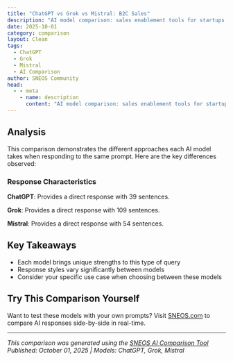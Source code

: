 ```yaml
---
title: "ChatGPT vs Grok vs Mistral: B2C Sales"
description: "AI model comparison: sales enablement tools for startups..."
date: 2025-10-01
category: comparison
layout: Clean
tags:
  - ChatGPT
  - Grok
  - Mistral
  - AI Comparison
author: SNEOS Community
head:
  - - meta
    - name: description
      content: "AI model comparison: sales enablement tools for startups..."
---
```


<ChatComparison
  title="ChatGPT vs Grok vs Mistral: B2C Sales"
  prompt="sales enablement tools for startups"
  :responses='{
    "ChatGPT": "Certainly! Here are some popular sales enablement tools that are particularly useful for startups. These tools help streamline sales processes, improve prospect engagement, and enhance team productivity:\n\n### 1. **HubSpot Sales**\n- **Features:** Email tracking, meeting scheduling, CRM, sales automation, email templates.\n- **Why for Startups:** HubSpot offers a free tier which is great for startups to get started with sales enablement without upfront costs.\n\n### 2. **SalesLoft**\n- **Features:** Sales engagement platform including email automation, call tracking, cadences, analytics.\n- **Why for Startups:** Helps to automate outreach efforts and manage multi-channel communication effectively.\n\n### 3. **Outreach**\n- **Features:** Sales engagement workflows, sequencing, analytics, CRM integrations.\n- **Why for Startups:** Scales sales outreach efforts and provides insights to optimize sales campaigns.\n\n### 4. **Chorus.ai / Gong.io**\n- **Features:** Conversation intelligence, call recording, sales coaching insights.\n- **Why for Startups:** Helps sales teams understand what works during calls and improve closing rates.\n\n### 5. **DocSend**\n- **Features:** Secure document sharing, real-time engagement tracking.\n- **Why for Startups:** Allows startups to share pitch decks and proposals securely and track viewer engagement.\n\n### 6. **Clearbit**\n- **Features:** Enrichment of lead data, real-time firmographic \u0026 demographic info.\n- **Why for Startups:** Enriches leads to improve targeting and personalization without buying expensive data.\n\n### 7. **Loom**\n- **Features:** Video messaging and screen recording.\n- **Why for Startups:** Helps sales reps send personalized video messages to prospects, increasing engagement.\n\n### 8. **PandaDoc**\n- **Features:** Document automation, eSignatures, proposal templates.\n- **Why for Startups:** Speeds up proposal and contract creation and signing processes.\n\n### 9. **Seismic**\n- **Features:** Content management and distribution platform tailored for sales teams.\n- **Why for Startups:** Organize and deliver the right content at the right time to prospects.\n\n### 10. **Calendly**\n- **Features:** Meeting scheduling automation.\n- **Why for Startups:** Simplifies the process of booking sales meetings without the emailing back and forth.\n\n---\n\n### Tips for Startups Choosing Sales Enablement Tools:\n- **Start free or low-cost:** Many tools offer free tiers which are sufficient initially.\n- **Integrate with existing stack:** Ensure tools integrate with your CRM and communication channels.\n- **Focus on automation:** Automate repetitive tasks to let sales reps focus on selling.\n- **Measure effectiveness:** Choose tools that provide analytics to optimize campaigns.\n\nIf you want, I can help you narrow down choices based on your specific startup\u2019s industry, team size, or budget!",
    "Grok": "Sales enablement tools are essential for startups looking to streamline their sales processes, improve team productivity, and close deals faster. These tools help in organizing content, training sales teams, tracking performance, and providing insights to optimize sales strategies. Here\u2019s a list of some of the best sales enablement tools suitable for startups, considering their affordability, scalability, and features:\n\n---\n\n### 1. HubSpot\n- **Key Features**: \n  - Free CRM with sales enablement features like email tracking, meeting scheduling, and pipeline management.\n  - Sales content management and analytics.\n  - Automation for repetitive tasks (e.g., email sequences).\n- **Best For**: Startups on a tight budget that need an all-in-one solution.\n- **Pricing**: Free plan available; paid plans start at $45/month for additional features.\n- **Why for Startups**: HubSpot\u2019s free plan offers robust features, and it scales as your business grows with affordable paid plans.\n\n---\n\n### 2. Salesforce Essentials\n- **Key Features**: \n  - A simplified version of Salesforce designed for small businesses.\n  - Lead and opportunity management, email integration, and customizable dashboards.\n  - Access to Einstein AI for sales insights (in higher plans).\n- **Best For**: Startups that want a powerful, scalable CRM with sales enablement features.\n- **Pricing**: Starts at $25/user/month.\n- **Why for Startups**: While not the cheapest, it\u2019s a long-term investment for startups planning to scale quickly.\n\n---\n\n### 3. Gong.io\n- **Key Features**: \n  - Conversation intelligence to analyze sales calls and provide actionable insights.\n  - Coaching tools to improve sales reps\u2019 performance.\n  - Deal tracking and forecasting.\n- **Best For**: Startups focused on improving sales conversations and coaching.\n- **Pricing**: Custom pricing (request a demo); not the most budget-friendly but offers significant value.\n- **Why for Startups**: Helps small sales teams refine their pitch and close more deals with data-driven insights.\n\n---\n\n### 4. Highspot\n- **Key Features**: \n  - Sales content management to store and share pitch decks, case studies, and other materials.\n  - Training and onboarding tools for sales reps.\n  - Analytics to track content performance and buyer engagement.\n- **Best For**: Startups that need to organize sales content and train new hires efficiently.\n- **Pricing**: Custom pricing (typically mid-range compared to competitors).\n- **Why for Startups**: Great for startups with growing sales teams and a need for structured content delivery.\n\n---\n\n### 5. Outreach\n- **Key Features**: \n  - Sales engagement platform for email and call automation.\n  - Sequences to nurture leads and follow up efficiently.\n  - Analytics to measure email performance and team productivity.\n- **Best For**: Startups focused on outbound sales and lead generation.\n- **Pricing**: Custom pricing, typically starting at a higher range for small teams.\n- **Why for Startups**: Automates repetitive tasks, allowing small teams to focus on closing deals rather than manual follow-ups.\n\n---\n\n### 6. Seismic\n- **Key Features**: \n  - Advanced content management and personalization for sales materials.\n  - Integration with CRM tools like Salesforce and HubSpot.\n  - Training and coaching modules for sales reps.\n- **Best For**: Startups with a focus on delivering tailored content to prospects.\n- **Pricing**: Custom pricing (can be expensive for very small teams).\n- **Why for Startups**: Ideal if your startup deals with complex sales cycles and needs highly customized content.\n\n---\n\n### 7. SalesLoft\n- **Key Features**: \n  - Sales engagement platform with email and call automation.\n  - Cadence builder for personalized outreach.\n  - Coaching tools and sales analytics.\n- **Best For**: Startups focused on outbound sales and team performance optimization.\n- **Pricing**: Custom pricing (similar to Outreach, not the cheapest).\n- **Why for Startups**: Helps small teams scale their outreach efforts with automation and actionable insights.\n\n---\n\n### 8. LinkedIn Sales Navigator\n- **Key Features**: \n  - Advanced search for finding and targeting leads.\n  - InMail messaging to connect directly with prospects.\n  - Integration with CRMs to track interactions.\n- **Best For**: Startups relying on social selling and B2B lead generation.\n- **Pricing**: Starts at $99.99/user/month (discounts for annual plans).\n- **Why for Startups**: Perfect for startups targeting specific industries or decision-makers through LinkedIn.\n\n---\n\n### 9. DocSend\n- **Key Features**: \n  - Secure document sharing with tracking and analytics.\n  - Real-time insights on how prospects engage with pitch decks or proposals.\n  - Integration with CRMs like Salesforce.\n- **Best For**: Startups that frequently share sales collateral and need visibility into engagement.\n- **Pricing**: Starts at $10/user/month.\n- **Why for Startups**: Affordable and useful for tracking how prospects interact with your content.\n\n---\n\n### 10. Clari\n- **Key Features**: \n  - Revenue operations platform with sales forecasting and pipeline visibility.\n  - AI-driven insights to prioritize deals and tasks.\n  - Collaboration tools for sales teams.\n- **Best For**: Startups looking to improve sales forecasting and deal management.\n- **Pricing**: Custom pricing (can be on the higher side).\n- **Why for Startups**: Helps early-stage companies gain clarity on their sales pipeline, even with limited data.\n\n---\n\n### 11. PandaDoc\n- **Key Features**: \n  - Document creation and eSignature for proposals and contracts.\n  - Templates for quick turnaround on sales documents.\n  - Analytics to track document engagement.\n- **Best For**: Startups that need to streamline proposal and contract processes.\n- **Pricing**: Starts at $19/user/month; free plan available with limited features.\n- **Why for Startups**: Affordable and speeds up deal-closing with professional, trackable documents.\n\n---\n\n### 12. ZoomInfo\n- **Key Features**: \n  - B2B contact database for lead generation.\n  - Intent data to identify prospects ready to buy.\n  - Integration with CRMs and sales engagement tools.\n- **Best For**: Startups building their lead pipeline from scratch.\n- **Pricing**: Custom pricing (can be expensive for small teams).\n- **Why for Startups**: Provides high-quality data to help startups target the right prospects early on.\n\n---\n\n### Key Considerations for Startups Choosing Sales Enablement Tools:\n1. **Budget**: Startups often have limited resources, so prioritize tools with free tiers (like HubSpot) or affordable plans (like DocSend or PandaDoc).\n2. **Scalability**: Choose tools that can grow with your business, such as Salesforce or HubSpot, which offer advanced features in higher plans.\n3. **Ease of Use**: Look for tools with minimal learning curves to ensure quick adoption by your small team.\n4. **Integration**: Ensure the tool integrates with your existing tech stack (e.g., CRM, email, or marketing tools).\n5. **Core Needs**: Focus on your primary sales challenges\u2014whether it\u2019s lead generation (ZoomInfo), content management (Highspot), or outbound sales (Outreach).\n\nBy starting with one or two tools that address your immediate needs (e.g., a CRM like HubSpot paired with a document tool like PandaDoc), startups can build a solid sales foundation without overwhelming their budget or team. As you grow, you can add specialized tools like Gong.io or Clari for deeper insights and optimization.\n\nDo you have a specific sales challenge or team size in mind? I can narrow down the recommendations further!",
    "Mistral": "Sales enablement tools can significantly enhance the efficiency and effectiveness of a startup\u0027s sales team. Here are some popular and effective sales enablement tools that startups can consider:\n\n### 1. **Customer Relationship Management (CRM) Systems**\n- **HubSpot CRM**: Free and user-friendly, offering a range of features including contact management, deal tracking, and email integration.\n- **Salesforce**: A robust and scalable CRM with extensive customization options and a wide range of integrations.\n- **Zoho CRM**: Affordable and feature-rich, suitable for small to medium-sized businesses.\n\n### 2. **Sales Intelligence and Prospecting Tools**\n- **LinkedIn Sales Navigator**: Helps identify and engage with potential customers through LinkedIn\u0027s extensive network.\n- **DiscoverOrg (now part of ZoomInfo)**: Provides detailed contact information and insights for prospecting.\n- **Clearbit**: Enriches lead data with additional information to help qualify prospects more effectively.\n\n### 3. **Sales Content Management**\n- **Showpad**: Centralizes sales content and provides analytics on content usage and effectiveness.\n- **Seismic**: Offers content management, personalization, and analytics to ensure sales reps have the right content at the right time.\n- **Highspot**: Combines content management with AI-driven recommendations and analytics.\n\n### 4. **Sales Training and Coaching**\n- **Gong.io**: Provides conversation intelligence to analyze sales calls and provide coaching insights.\n- **Chorus.ai**: Offers AI-driven insights from sales conversations to improve performance.\n- **Brainshark**: A comprehensive sales readiness platform that includes training, coaching, and content authoring.\n\n### 5. **Sales Automation and Productivity Tools**\n- **Outreach**: Automates sales outreach and follow-up tasks, helping to scale sales efforts.\n- **SalesLoft**: Provides a suite of tools for sales engagement, including email automation, call dialing, and analytics.\n- **Yesware**: Integrates with email to provide tracking, templates, and automation features.\n\n### 6. **Sales Analytics and Reporting**\n- **Tableau**: Offers powerful data visualization and analytics capabilities.\n- **InsightSquared**: Provides sales analytics and reporting specifically designed for Salesforce users.\n- **Looker**: A data analytics platform that integrates with various data sources to provide actionable insights.\n\n### 7. **Sales Forecasting and Pipeline Management**\n- **Forecastly**: A Salesforce app that provides advanced forecasting and pipeline management.\n- **Aviso**: Uses AI to provide accurate sales forecasts and pipeline insights.\n- **Clari**: Offers AI-driven sales forecasting and pipeline management to improve sales predictability.\n\n### 8. **Sales Collaboration and Communication**\n- **Slack**: Facilitates real-time communication and collaboration within the sales team.\n- **Microsoft Teams**: Provides a comprehensive platform for team collaboration, including chat, video conferencing, and file sharing.\n- **Zoom**: Offers video conferencing and webinar capabilities for sales meetings and demos.\n\n### 9. **Sales Proposal and Contract Management**\n- **PandaDoc**: Streamlines the creation, approval, and tracking of sales proposals and contracts.\n- **DocuSign**: Provides e-signature and contract management solutions.\n- **Conga**: Offers a suite of tools for document generation, contract management, and e-signature.\n\n### 10. **Sales Performance Management**\n- **Ambition**: Provides gamification and performance management tools to motivate and track sales team performance.\n- **Hoopla**: Uses gamification to drive sales performance and engagement.\n- **LevelEleven**: Offers sales performance management and coaching tools to improve sales effectiveness.\n\n### Tips for Choosing the Right Tools:\n1. **Assess Needs**: Identify the specific challenges and goals of your sales team.\n2. **Budget**: Consider the cost and ensure it aligns with your startup\u0027s budget.\n3. **Integration**: Ensure the tools integrate well with your existing tech stack.\n4. **Scalability**: Choose tools that can grow with your startup.\n5. **User-Friendly**: Opt for tools that are easy to use and require minimal training.\n\nBy leveraging these tools, startups can streamline their sales processes, improve productivity, and ultimately drive more revenue."
  }'
  published-date="15:09"
/>

## Analysis

This comparison demonstrates the different approaches each AI model takes when responding to the same prompt. Here are the key differences observed:

### Response Characteristics

**ChatGPT**: Provides a direct response with 39 sentences. 

**Grok**: Provides a direct response with 109 sentences. 

**Mistral**: Provides a direct response with 54 sentences. 

## Key Takeaways

- Each model brings unique strengths to this type of query
- Response styles vary significantly between models
- Consider your specific use case when choosing between these models

## Try This Comparison Yourself

Want to test these models with your own prompts? Visit [SNEOS.com](https://sneos.com) to compare AI responses side-by-side in real-time.

---

*This comparison was generated using the [SNEOS AI Comparison Tool](https://sneos.com)*
*Published: October 01, 2025 | Models: ChatGPT, Grok, Mistral*
